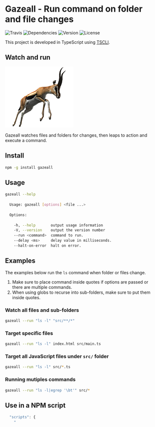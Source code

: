 # Gazeall - Run command on folder and file changes

![Travis](https://img.shields.io/travis/rajinder-yadav/gazeall.svg)
![Dependencies](https://david-dm.org/rajinder-yadav/gazeall.svg)
![Version](https://img.shields.io/badge/Gazeall-0.1.4-blue.svg)
![License](https://img.shields.io/badge/license-GPL--3.0-blue.svg)

This project is developed in TypeScript using [TSCLI](https://github.com/rajinder-yadav/tscli).

## Watch and run

![Image of Gazelle](img/gazelle.png)

Gazeall watches files and folders for changes, then leaps to action and execute a command.

## Install

```sh
npm -g install gazeall
```

## Usage

```sh
gazeall --help

  Usage: gazeall [options] <file ...>

  Options:

    -h, --help       output usage information
    -V, --version    output the version number
    --run <command>  command to run.
    --delay <ms>     delay value in milliseconds.
    --halt-on-error  halt on error.
```

## Examples

The examples below run the `ls` command when folder or files change.

1. Make sure to place command inside quotes if options are passed or there are multiple commands.
1. When using globs to recurse into sub-folders, make sure to put them inside quotes.

### Watch all files and sub-folders

```sh
gazeall --run "ls -l" "src/**/*"
```

### Target specific files

```sh
gazeall --run "ls -l" index.html src/main.ts
```

### Target all JavaScript files under `src/` folder

```sh
gazeall --run "ls -l" src/*.ts
```

### Running mutiples commands

```sh
gazeall --run "ls -l|egrep '\bt'" src/*
```

## Use in a NPM script

```js
  "scripts": {
    "
